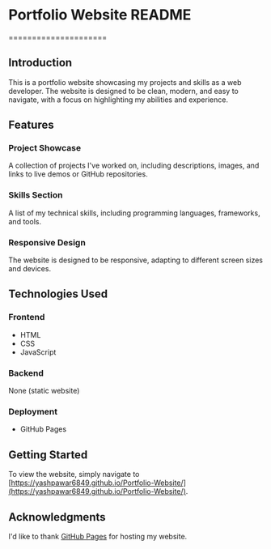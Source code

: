 # Portfolio Website README
=====================

## Introduction
This is a portfolio website showcasing my projects and skills as a web developer. The website is designed to be clean, modern, and easy to navigate, with a focus on highlighting my abilities and experience.

## Features
### Project Showcase
A collection of projects I've worked on, including descriptions, images, and links to live demos or GitHub repositories.

### Skills Section
A list of my technical skills, including programming languages, frameworks, and tools.

### Responsive Design
The website is designed to be responsive, adapting to different screen sizes and devices.

## Technologies Used
### Frontend
* HTML
* CSS
* JavaScript

### Backend
None (static website)

### Deployment
* GitHub Pages

## Getting Started
To view the website, simply navigate to [https://yashpawar6849.github.io/Portfolio-Website/](https://yashpawar6849.github.io/Portfolio-Website/).

## Acknowledgments
I'd like to thank [GitHub Pages](https://pages.github.com/) for hosting my website.
